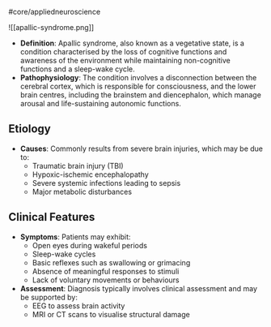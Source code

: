 #core/appliedneuroscience

![[apallic-syndrome.png]]

- **Definition**: Apallic syndrome, also known as a vegetative state, is a condition characterised by the loss of cognitive functions and awareness of the environment while maintaining non-cognitive functions and a sleep-wake cycle.
- **Pathophysiology**: The condition involves a disconnection between the cerebral cortex, which is responsible for consciousness, and the lower brain centres, including the brainstem and diencephalon, which manage arousal and life-sustaining autonomic functions.

## Etiology

- **Causes**: Commonly results from severe brain injuries, which may be due to:
  - Traumatic brain injury (TBI)
  - Hypoxic-ischemic encephalopathy
  - Severe systemic infections leading to sepsis
  - Major metabolic disturbances

## Clinical Features

- **Symptoms**: Patients may exhibit:
  - Open eyes during wakeful periods
  - Sleep-wake cycles
  - Basic reflexes such as swallowing or grimacing
  - Absence of meaningful responses to stimuli
  - Lack of voluntary movements or behaviours
- **Assessment**: Diagnosis typically involves clinical assessment and may be supported by:
  - EEG to assess brain activity
  - MRI or CT scans to visualise structural damage
